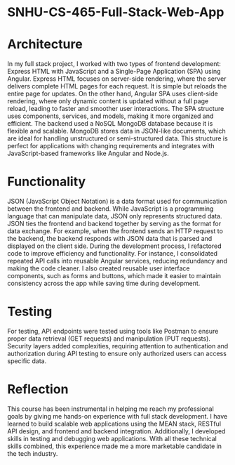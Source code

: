 # SNHU-CS-465-Full-Stack-Web-App
# Architecture
In my full stack project, I worked with two types of frontend development: Express HTML with JavaScript and a Single-Page Application (SPA) using Angular. Express HTML focuses on server-side rendering, where the server delivers complete HTML pages for each request. It is simple but reloads the entire page for updates. On the other hand, Angular SPA uses client-side rendering, where only dynamic content is updated without a full page reload, leading to faster and smoother user interactions. The SPA structure uses components, services, and models, making it more organized and efficient.
The backend used a NoSQL MongoDB database because it is flexible and scalable. MongoDB stores data in JSON-like documents, which are ideal for handling unstructured or semi-structured data. This structure is perfect for applications with changing requirements and integrates with JavaScript-based frameworks like Angular and Node.js.
# Functionality
JSON (JavaScript Object Notation) is a data format used for communication between the frontend and backend. While JavaScript is a programming language that can manipulate data, JSON only represents structured data. JSON ties the frontend and backend together by serving as the format for data exchange. For example, when the frontend sends an HTTP request to the backend, the backend responds with JSON data that is parsed and displayed on the client side.
During the development process, I refactored code to improve efficiency and functionality. For instance, I consolidated repeated API calls into reusable Angular services, reducing redundancy and making the code cleaner. I also created reusable user interface components, such as forms and buttons, which made it easier to maintain consistency across the app while saving time during development.
# Testing
For testing, API endpoints were tested using tools like Postman to ensure proper data retrieval (GET requests) and manipulation (PUT requests). Security layers added complexities, requiring attention to authentication and authorization during API testing to ensure only authorized users can access specific data.
# Reflection
This course has been instrumental in helping me reach my professional goals by giving me hands-on experience with full stack development. I have learned to build scalable web applications using the MEAN stack, RESTful API design, and frontend and backend integration. Additionally, I developed skills in testing and debugging web applications. With all these technical skills combined, this experience made me a more marketable candidate in the tech industry.
